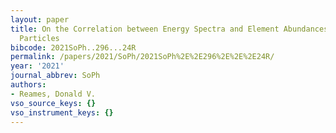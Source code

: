 ```yaml
---
layout: paper
title: On the Correlation between Energy Spectra and Element Abundances in Solar Energetic
  Particles
bibcode: 2021SoPh..296...24R
permalink: /papers/2021/SoPh/2021SoPh%2E%2E296%2E%2E%2E24R/
year: '2021'
journal_abbrev: SoPh
authors:
- Reames, Donald V.
vso_source_keys: {}
vso_instrument_keys: {}
---
```

